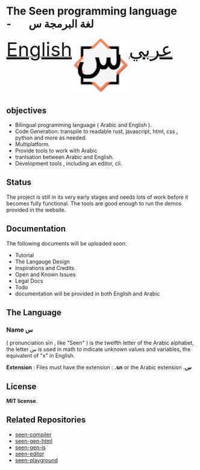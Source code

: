 # The Seen programming language  $~~~~~$ - $~~~~~$ لغة البرمجة س

<div style='display: flex; flex-direction: row; justify-content: center, align-items: center'>                             
    <u><a href='https://seenlang.org' style='font-size:3.2rem;'>English</a></u>
    <img width="30%" alt="image" src="https://raw.githubusercontent.com/abukhadra/Seen/master/assets/light-logo.svg">  
    <u><a href='https://seenlang.org/ar' style='font-size:3.2rem;'>عربي</a></u>
</div>



## objectives
- Bilingual programming language ( Arabic and English ).
- Code Generation: transpile to readable rust, javascript, html, css , python and more as needed.
- Multiplatform.
- Provide tools to work with Arabic 
- tranlsation between Arabic and English.
- Development tools , including an editor, cli.


## Status 
The project is still in its very early stages and needs lots of work before it becomes fully functional. 
The tools are good enough to run the demos provided in the website.

## Documentation
The following documents will be uploaded soon:
- Tutorial
- The Langauge Design
- Inspirations and Credits 
- Open and Known Issues
- Legal Docs
- Todo
- documentation will be provided in both English and Arabic

## The Language
### Name **س** 
( pronunciation sīn , like "Seen" ) is the twelfth letter of the Arabic alphabet,  the letter س is used in math to indicate unknown values and variables, the equivalent of "x" in English.
 
**Extension** : Files must have the extension : **.sn** or the Arabic extension **.س**

## License
**MIT license**.  

## Related Repositories
- [seen-compiler](https://github.com/abukhadra/seen-compiler)
- [seen-gen-html](https://github.com/abukhadra/seen-gen-html)
- [seen-gen-js](https://github.com/abukhadra/seen-gen-js)
- [seen-editor](https://github.com/abukhadra/seen-editor)
- [seen-playground](https://github.com/abukhadra/seen-playground)
